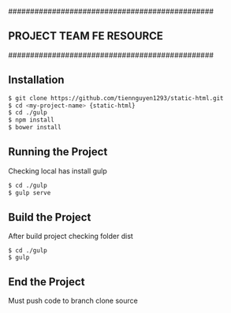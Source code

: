 ###############################################
##         PROJECT TEAM FE RESOURCE          ##
###############################################


## Installation
```bash
$ git clone https://github.com/tiennguyen1293/static-html.git 
$ cd <my-project-name> {static-html}
$ cd ./gulp
$ npm install
$ bower install
```
## Running the Project
Checking local has install gulp

```bash
$ cd ./gulp
$ gulp serve 
```

## Build the Project
After build project checking folder dist 

```
$ cd ./gulp
$ gulp
```
## End the Project
Must push code to branch clone source